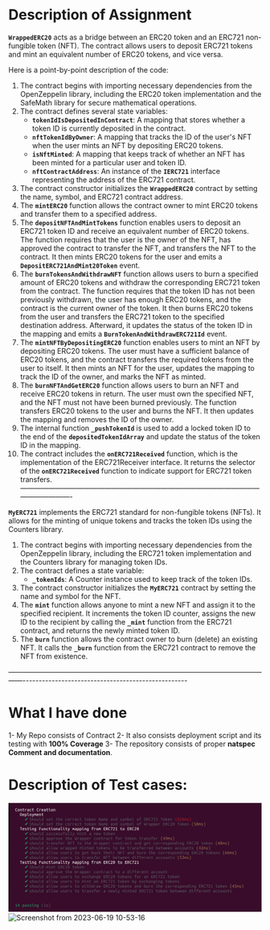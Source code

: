 # Description of Assignment

**`WrappedERC20`** acts as a bridge between an ERC20 token and an ERC721 non-fungible token (NFT). The contract allows users to deposit ERC721 tokens and mint an equivalent number of ERC20 tokens, and vice versa.

Here is a point-by-point description of the code:

1. The contract begins with importing necessary dependencies from the OpenZeppelin library, including the ERC20 token implementation and the SafeMath library for secure mathematical operations.
2. The contract defines several state variables:
    - **`tokenIdIsDepositedInContract`**: A mapping that stores whether a token ID is currently deposited in the contract.
    - **`nftTokenIdByOwner`**: A mapping that tracks the ID of the user's NFT when the user mints an NFT by depositing ERC20 tokens.
    - **`isNftMinted`**: A mapping that keeps track of whether an NFT has been minted for a particular user and token ID.
    - **`nftContractAddress`**: An instance of the **`IERC721`** interface representing the address of the ERC721 contract.
3. The contract constructor initializes the **`WrappedERC20`** contract by setting the name, symbol, and ERC721 contract address.
4. The **`mintERC20`** function allows the contract owner to mint ERC20 tokens and transfer them to a specified address.
5. The **`depositNFTAndMintTokens`** function enables users to deposit an ERC721 token ID and receive an equivalent number of ERC20 tokens. The function requires that the user is the owner of the NFT, has approved the contract to transfer the NFT, and transfers the NFT to the contract. It then mints ERC20 tokens for the user and emits a **`DepositERC721AndMint20Token`** event.
6. The **`burnTokensAndWithdrawNFT`** function allows users to burn a specified amount of ERC20 tokens and withdraw the corresponding ERC721 token from the contract. The function requires that the token ID has not been previously withdrawn, the user has enough ERC20 tokens, and the contract is the current owner of the token. It then burns ERC20 tokens from the user and transfers the ERC721 token to the specified destination address. Afterward, it updates the status of the token ID in the mapping and emits a **`BurnTokenAndWithdrawERC721Id`** event.
7. The **`mintNFTByDepositingERC20`** function enables users to mint an NFT by depositing ERC20 tokens. The user must have a sufficient balance of ERC20 tokens, and the contract transfers the required tokens from the user to itself. It then mints an NFT for the user, updates the mapping to track the ID of the owner, and marks the NFT as minted.
8. The **`burnNFTAndGetERC20`** function allows users to burn an NFT and receive ERC20 tokens in return. The user must own the specified NFT, and the NFT must not have been burned previously. The function transfers ERC20 tokens to the user and burns the NFT. It then updates the mapping and removes the ID of the owner.
9. The internal function **`_pushTokenId`** is used to add a locked token ID to the end of the **`depositedTokenIdArray`** and update the status of the token ID in the mapping.
10. The contract includes the **`onERC721Received`** function, which is the implementation of the ERC721Receiver interface. It returns the selector of the **`onERC721Received`** function to indicate support for ERC721 token transfers.
—————————————————————————————————————————-

**`MyERC721`** implements the ERC721 standard for non-fungible tokens (NFTs). It allows for the minting of unique tokens and tracks the token IDs using the Counters library.

1. The contract begins with importing necessary dependencies from the OpenZeppelin library, including the ERC721 token implementation and the Counters library for managing token IDs.
2. The contract defines a state variable:
    - **`_tokenIds`**: A Counter instance used to keep track of the token IDs.
3. The contract constructor initializes the **`MyERC721`** contract by setting the name and symbol for the NFT.
4. The **`mint`** function allows anyone to mint a new NFT and assign it to the specified recipient. It increments the token ID counter, assigns the new ID to the recipient by calling the **`_mint`** function from the ERC721 contract, and returns the newly minted token ID.
5. The **`burn`** function allows the contract owner to burn (delete) an existing NFT. It calls the **`_burn`** function from the ERC721 contract to remove the NFT from existence.

——————————————————————————————————————---------------------------------------------------
# What I have done
1- My Repo consists of Contract
2- It also consists deployment script and its testing with **100% Coverage**
3- The repository consists of proper **natspec Comment and documentation**.

# Description of Test cases:

![Alt text](image.png)
![Screenshot from 2023-06-19 10-53-16](https://github.com/shiv8115/AskGalore-Assignment/assets/89718330/9e5d47f7-288f-4cbd-a15a-b384dbcd3279)

